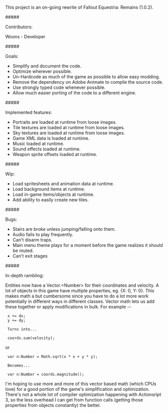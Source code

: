 This project is an on-going rewrite of Fallout Equestria: Remains (1.0.2).

\#####

Contributors:

 Woons - Developer
 
\#####

Goals:
- Simplify and document the code.
- Optimize wherever possible.
- Un-Hardcode as much of the game as possible to allow easy modding.
- Remove the dependency on Adobe Animate to compile the source code.
- Use strongly typed code whenever possible.
- Allow much easier porting of the code to a different engine.

\#####

Implemented features: 
 - Portraits are loaded at runtime from loose images.
 - Tile textures are loaded at runtime from loose images.
 - Sky textures are loaded at runtime from loose images.
 - Game XML data is loaded at runtime.
 - Music loaded at runtime.
 - Sound effects loaded at runtime.
 - Weapon sprite offsets loaded at runtime.

\#####

Wip:
 - Load spritesheets and animation data at runtime.
 - Load background items at runtime.
 - Load in-game items/objects at runtime.
 - Add ability to easily create new tiles.

\#####

Bugs:
 - Stairs are broke unless jumping/falling onto them.
 - Audio fails to play frequently.
 - Can't disarm traps.
 - Main menu theme plays for a moment before the game realizes it should be muted.
 - Can't exit stages

\#####

 In-depth rambling: 

   Entities now have a Vector.\<Number> for their coordinates and velocity.
   A lot of objects in this game have multiple properties, eg. {X: 0, Y: 0}.
   This makes math a but cumbersome since you have to do a lot more work potentially in different
   ways in different classes.
   Vector math lets us add these together or apply modifications in bulk.
   For example -- 
   
     x += dx;
     y += dy;
     
     Turns into...
     
     coords.sum(velocity);
   
   or
   
     var n:Number = Math.sqrt(x * x + y * y);

     Becomes...
   
     var n:Number = coords.magnitude();

   I'm hoping to use more and more of this vector based math (which CPUs love) for a good portion of
   the game's simplification and optimization.
   There's not a whole lot of compiler optimization happening with Actionsript 3, so the less overhead I
   can get from function calls (getting those properties from objects constantly) the better.

